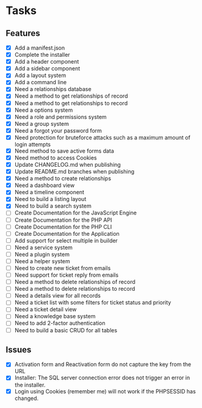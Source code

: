 # Tasks

## Features
- [X] Add a manifest.json
- [X] Complete the installer
- [X] Add a header component
- [X] Add a sidebar component
- [X] Add a layout system
- [X] Add a command line
- [X] Need a relationships database
- [X] Need a method to get relationships of record
- [X] Need a method to get relationships to record
- [X] Need a options system
- [X] Need a role and permissions system
- [X] Need a group system
- [X] Need a forgot your password form
- [X] Need protection for bruteforce attacks such as a maximum amount of login attempts
- [X] Need method to save active forms data
- [X] Need method to access Cookies
- [X] Update CHANGELOG.md when publishing
- [X] Update README.md branches when publishing
- [X] Need a method to create relationships
- [X] Need a dashboard view
- [X] Need a timeline component
- [X] Need to build a listing layout
- [X] Need to build a search system
- [ ] Create Documentation for the JavaScript Engine
- [ ] Create Documentation for the PHP API
- [ ] Create Documentation for the PHP CLI
- [ ] Create Documentation for the Application
- [ ] Add support for select multiple in builder
- [ ] Need a service system
- [ ] Need a plugin system
- [ ] Need a helper system
- [ ] Need to create new ticket from emails
- [ ] Need support for ticket reply from emails
- [ ] Need a method to delete relationships of record
- [ ] Need a method to delete relationships to record
- [ ] Need a details view for all records
- [ ] Need a ticket list with some filters for ticket status and priority
- [ ] Need a ticket detail view
- [ ] Need a knowledge base system
- [ ] Need to add 2-factor authentication
- [ ] Need to build a basic CRUD for all tables

## Issues
- [X] Activation form and Reactivation form do not capture the key from the URL
- [X] Installer: The SQL server connection error does not trigger an error in the installer.
- [X] Login using Cookies (remember me) will not work if the PHPSESSID has changed.
